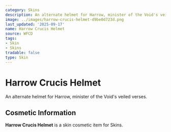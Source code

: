 ```yaml
---
category: Skins
description: An alternate helmet for Harrow, minister of the Void's veiled verses.
image: ../images/harrow-crucis-helmet-d9be0d723d.png
last_updated: '2025-09-17'
name: Harrow Crucis Helmet
source: WFCD
tags:
- Skin
- Skins
tradable: false
type: Skin
---
```


# Harrow Crucis Helmet

An alternate helmet for Harrow, minister of the Void's veiled verses.

## Cosmetic Information

**Harrow Crucis Helmet** is a skin cosmetic item for Skins.

